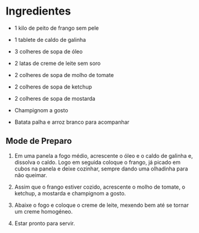 # Ingredientes

* 1 kilo de peito de frango sem pele

* 1 tablete de caldo de galinha

* 3 colheres de sopa de óleo

* 2 latas de creme de leite sem soro

* 2 colheres de sopa de molho de tomate

* 2 colheres de sopa de ketchup

* 2 colheres de sopa de mostarda

* Champignom a gosto

* Batata palha e arroz branco para acompanhar

## Mode de Preparo

1. Em uma panela a fogo médio, acrescente o óleo e o caldo de galinha e, dissolva o caldo. Logo em seguida coloque o frango, já picado em cubos na panela e deixe cozinhar,
sempre dando uma olhadinha para não queimar.

2. Assim que o frango estiver cozido, acrescente o molho de tomate, o ketchup, a mostarda e champignom a gosto.

3. Abaixe o fogo e coloque o creme de leite, mexendo bem até se tornar um creme homogéneo.

4. Estar pronto para servir.
